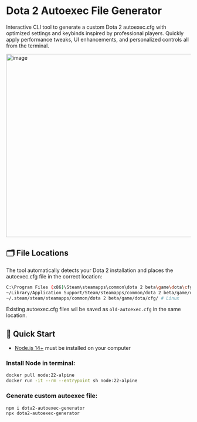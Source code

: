 ﻿# Dota 2 Autoexec File Generator
Interactive CLI tool to generate a custom Dota 2 autoexec.cfg with optimized settings and keybinds inspired by professional players. Quickly apply performance tweaks, UI enhancements, and personalized controls all from the terminal.

<img width="1027" height="500" alt="image" src="https://github.com/user-attachments/assets/4a4c8928-0a9c-41be-812f-b5b9e7a7cfda" />

## 🗂️ File Locations  
The tool automatically detects your Dota 2 installation and places the autoexec.cfg file in the correct location:
```bash
C:\Program Files (x86)\Steam\steamapps\common\dota 2 beta\game\dota\cfg\ # Windows
~/Library/Application Support/Steam/steamapps/common/dota 2 beta/game/dota/cfg/ # MacOS
~/.steam/steam/steamapps/common/dota 2 beta/game/dota/cfg/ # Linux
```
Existing autoexec.cfg files wil be saved as `old-autoexec.cfg` in the same location.
## 🚀 Quick Start

- [Node.js 14+](https://nodejs.org/en/download) must be installed on your computer  
### Install Node in terminal:
```bash
docker pull node:22-alpine
docker run -it --rm --entrypoint sh node:22-alpine
```

### Generate custom autoexec file:
```bash
npm i dota2-autoexec-generator
npx dota2-autoexec-generator
```













